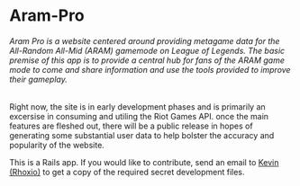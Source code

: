 # Aram-Pro

###### Aram Pro is a website centered around providing metagame data for the All-Random All-Mid (ARAM) gamemode on League of Legends. The basic premise of this app is to provide a central hub for fans of the ARAM game mode to come and share information and use the tools provided to improve their gameplay.

Right now, the site is in early development phases and is primarily an excersise in consuming and utiling the Riot Games API. once the main features are fleshed out, there will be a public release in hopes of generating some substantial user data to help bolster the accuracy and popularity of the website.

This is a Rails app. If you would like to contribute, send an email to [Kevin (Rhoxio)](mailto:rhoxiodbc@gmail.com) to get a copy of the required secret development files.

